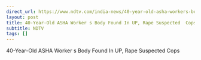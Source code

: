 ```yaml
---
direct_url: https://www.ndtv.com/india-news/40-year-old-asha-workers-body-found-in-alapur-police-investigate-homicide-8460669#publisher=newsstand
layout: post
title: 40-Year-Old ASHA Worker s Body Found In UP, Rape Suspected  Cops
subtitle: NDTV
tags: []
---
```


40-Year-Old ASHA Worker s Body Found In UP, Rape Suspected  Cops
